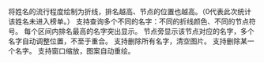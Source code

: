 将姓名的流行程度绘制为折线，排名越高、节点的位置也越高。（0代表此次统计该姓名未进入榜单。）
支持查询多个不同的名字：不同的折线颜色、不同的节点符号。
每个区间内排名最高的名字突出显示。
节点旁显示该节点对应的名字，多个名字自动调整位置，不至于重合。
支持删除所有名字，清空图片。
支持删除某一个名字。
支持窗口缩放，图案自动重绘。